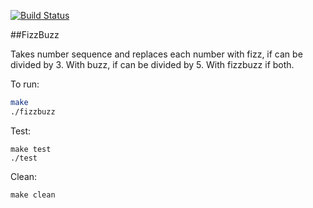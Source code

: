 [![Build Status](https://travis-ci.com/Fedya1998/fizzbuzz.svg?branch=master)](https://travis-ci.com/Fedya1998/fizzbuzz)

##FizzBuzz

Takes number sequence and replaces each number with fizz, if can be divided by 3. With buzz, if can be divided by 5. With fizzbuzz if both.

To run:
```bash
make
./fizzbuzz
```

Test:
```
make test
./test
```

Clean:
```
make clean
```

